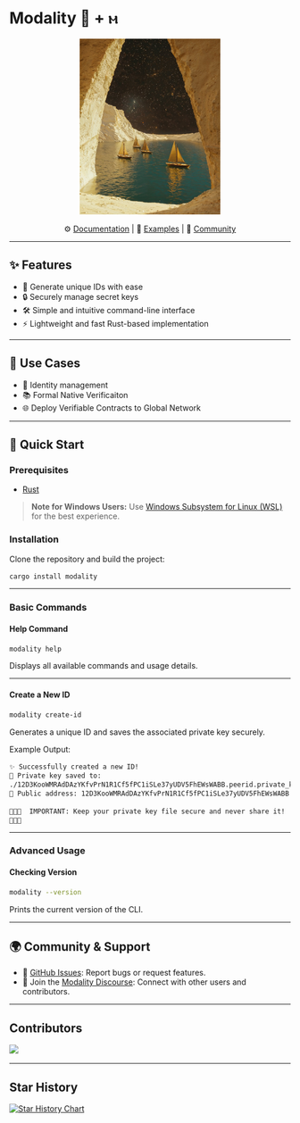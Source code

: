 # Modality 🦀 + ⲙ

<div align="center">
  <img src="./docs/static/img/modality_banner.jpg" alt="Modality Banner" width="50%" />
</div>

<div align="center">

  ⚙️ [Documentation](https://modality.dev/docs) | 🌟 [Examples](https://github.com/modality-dev/modality-rust/examples) | 💬 [Community](https://discuss.modality.org/)

</div>

---

## ✨ Features

- 🔑 Generate unique IDs with ease
- 🔒 Securely manage secret keys
- 🛠️ Simple and intuitive command-line interface
- ⚡ Lightweight and fast Rust-based implementation

---

## 🎯 Use Cases

- 🔐 Identity management
- 📚 Formal Native Verificaiton
- 🌐 Deploy Verifiable Contracts to Global Network

---

## 🚀 Quick Start

### Prerequisites

- [Rust](https://www.rust-lang.org/tools/install)

> **Note for Windows Users:** Use [Windows Subsystem for Linux (WSL)](https://learn.microsoft.com/en-us/windows/wsl/install-manual) for the best experience.

### Installation

Clone the repository and build the project:

```bash
cargo install modality
```

---

### Basic Commands

#### **Help Command**

```bash
modality help
```

Displays all available commands and usage details.

---

#### **Create a New ID**

```bash
modality create-id
```

Generates a unique ID and saves the associated private key securely.

Example Output:
```
✨ Successfully created a new ID!
🔑 Private key saved to: ./12D3KooWMRAdDAzYKfvPrN1R1Cf5fPC1iSLe37yUDV5FhEWsWABB.peerid.private_keys
📍 Public address: 12D3KooWMRAdDAzYKfvPrN1R1Cf5fPC1iSLe37yUDV5FhEWsWABB

🚨🚨🚨  IMPORTANT: Keep your private key file secure and never share it! 🚨🚨🚨
```

---

### Advanced Usage

#### Checking Version

```bash
modality --version
```

Prints the current version of the CLI.

---

## 🌍 Community & Support

- 📂 [GitHub Issues](https://github.com/modality-dev/modality-rust/issues): Report bugs or request features.
- 💬 Join the [Modality Discourse](https://discuss.modality.org/): Connect with other users and contributors.

---

## Contributors

<a href="https://github.com/modality-dev/modality-rust/graphs/contributors">
  <img src="https://contrib.rocks/image?repo=modality-dev/modality-rust" />
</a>

---

## Star History

[![Star History Chart](https://api.star-history.com/svg?repos=modality-dev/modality-rust&type=Date)](https://star-history.com/#modality-dev/modality-rust&Date)
